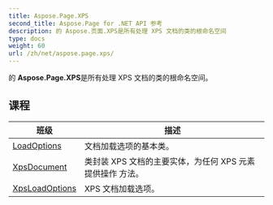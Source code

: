 ```yaml
---
title: Aspose.Page.XPS
second_title: Aspose.Page for .NET API 参考
description: 的 Aspose.页面.XPS是所有处理 XPS 文档的类的根命名空间
type: docs
weight: 60
url: /zh/net/aspose.page.xps/
---
```

的 **Aspose.Page.XPS**是所有处理 XPS 文档的类的根命名空间。

## 课程

| 班级 | 描述 |
| --- | --- |
| [LoadOptions](./loadoptions/) | 文档加载选项的基本类。 |
| [XpsDocument](./xpsdocument/) | 类封装 XPS 文档的主要实体，为任何 XPS 元素提供操作 方法。 |
| [XpsLoadOptions](./xpsloadoptions/) | XPS 文档加载选项。 |



